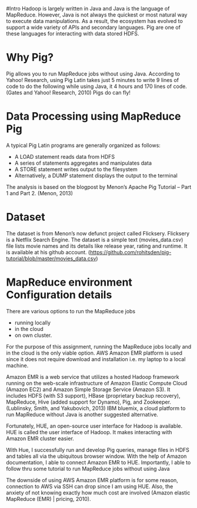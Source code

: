 #Intro
Hadoop is largely written in Java and Java is the language of MapReduce.  However, Java is not always the quickest or most natural way to execute data manipulations.  As a result, the ecosystem has evolved to support a wide variety of APIs and secondary languages. Pig are one of these languages for interacting with data stored HDFS.  

# Why Pig?
Pig allows you to run MapReduce jobs without using Java. According to Yahoo! Research, using Pig Latin takes just 5 minutes to write 9 lines of code to do the following while using Java, it 4 hours and 170 lines of code.  (Gates and Yahoo! Research, 2010) 
Pigs do can fly!

# Data Processing using MapReduce Pig
A typical Pig Latin programs are generally organized as follows:
- A LOAD statement reads data from HDFS
- A series of statements aggregates and manipulates data
- A STORE statement writes output to the filesystem
- Alternatively, a DUMP statement displays the output to the terminal


The analysis is based on the blogpost by Menon’s Apache Pig Tutorial – Part 1 and Part 2. (Menon, 2013) 

# Dataset
The dataset is from Menon’s now defunct project called Flicksery. Flicksery is a Netflix Search Engine. The dataset is a simple text (movies_data.csv) file lists movie names and its details like release year, rating and runtime. It is available at his github account. (https://github.com/rohitsden/pig-tutorial/blob/master/movies_data.csv)

# MapReduce environment Configuration details
There are various options to run the MapReduce jobs 
- running locally
- in the cloud
- on own cluster. 

For the purpose of this assignment, running the MapReduce jobs locally and in the cloud is the only viable option. AWS Amazon EMR platform is used since it does not require download and installation i.e. my laptop to a local machine.  

Amazon EMR is a web service that utilizes a hosted Hadoop framework running on the web-scale infrastructure of Amazon Elastic Compute Cloud (Amazon EC2) and Amazon Simple Storage Service (Amazon S3). It includes HDFS (with S3 support), HBase (proprietary backup recovery), MapReduce, Hive (added support for Dynamo), Pig, and Zookeeper. (Lublinsky, Smith, and Yakubovich, 2013)
IBM bluemix, a cloud platform to run MapReduce without Java is another suggested alternative.  

Fortunately, HUE, an open-source user interface for Hadoop is available. HUE is called the user interface of Hadoop.  It makes interacting with Amazon EMR cluster easier.  

With Hue, I successfully run and develop Pig queries, manage files in HDFS and tables all via the ubiquitous browser window.  With the help of Amazon documentation, I able to connect Amazon EMR to HUE.  Importantly, I able to follow thru some tutorial to run MapReduce jobs without using Java 

The downside of using AWS Amazon EMR platform is for some reason, connection to AWS via SSH can drop since I am using HUE. Also, the anxiety of not knowing exactly how much cost are involved (Amazon elastic MapReduce (EMR) | pricing, 2010).  
